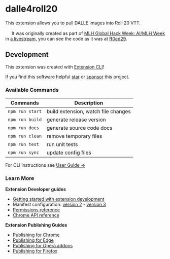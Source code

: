 # dalle4roll20

This extension allows you to pull DALLE images into Roll 20 VTT.

<img src="https://framerusercontent.com/images/bRjsCV6C2gbKipvWVJ3ItluWY.png" height="16"/> It was originally created as part of [MLH Global Hack Week: AI/MLH Week](https://ghw.mlh.io/events/ai) in [a livestream](https://www.youtube.com/live/mqTZFpFzWZ4?feature=share), you can see the code as it was at [ff0ed29](https://github.com/nquinlan/dalle4roll20/commit/ff0ed298d2a632a53eca89d2d3b89fec89c0c891).

## Development 

This extension was created with [Extension CLI](https://oss.mobilefirst.me/extension-cli/)!

If you find this software helpful [star](https://github.com/MobileFirstLLC/extension-cli/) or [sponsor](https://github.com/sponsors/MobileFirstLLC) this project.


### Available Commands

| Commands | Description |
| --- | --- |
| `npm run start` | build extension, watch file changes |
| `npm run build` | generate release version |
| `npm run docs` | generate source code docs |
| `npm run clean` | remove temporary files |
| `npm run test` | run unit tests |
| `npm run sync` | update config files |

For CLI instructions see [User Guide &rarr;](https://oss.mobilefirst.me/extension-cli/)

### Learn More

**Extension Developer guides**

- [Getting started with extension development](https://developer.chrome.com/extensions/getstarted)
- Manifest configuration: [version 2](https://developer.chrome.com/extensions/manifest) - [version 3](https://developer.chrome.com/docs/extensions/mv3/intro/)
- [Permissions reference](https://developer.chrome.com/extensions/declare_permissions)
- [Chrome API reference](https://developer.chrome.com/docs/extensions/reference/)

**Extension Publishing Guides**

- [Publishing for Chrome](https://developer.chrome.com/webstore/publish)
- [Publishing for Edge](https://docs.microsoft.com/en-us/microsoft-edge/extensions-chromium/publish/publish-extension)
- [Publishing for Opera addons](https://dev.opera.com/extensions/publishing-guidelines/)
- [Publishing for Firefox](https://extensionworkshop.com/documentation/publish/submitting-an-add-on/)
